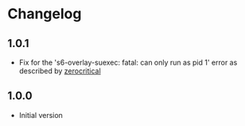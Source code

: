 # Changelog

## 1.0.1

- Fix for the 's6-overlay-suexec: fatal: can only run as pid 1' error as described by [zerocritical](https://github.com/koying/ha-addons/issues/4#issuecomment-1205211883)

## 1.0.0

- Initial version

